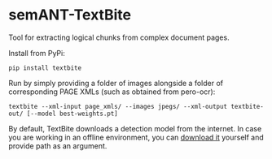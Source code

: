 # semANT-TextBite

Tool for extracting logical chunks from complex document pages.

Install from PyPi:
```
pip install textbite
```

Run by simply providing a folder of images alongside a folder of corresponding PAGE XMLs (such as obtained from pero-ocr):

```
textbite --xml-input page_xmls/ --images jpegs/ --xml-output textbite-out/ [--model best-weights.pt]
```

By default, TextBite downloads a detection model from the internet. In case you are working in an offline environment, you can [download it](https://nextcloud.fit.vutbr.cz/s/5xHQcgosNai9pwa) yourself and provide path as an argument.
